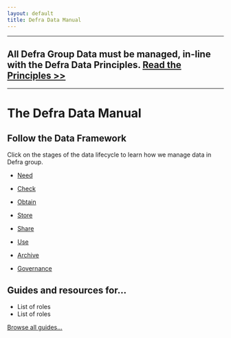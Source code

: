 ```yaml
---
layout: default
title: Defra Data Manual
---
```


***

## All Defra Group Data must be managed, in-line with the Defra Data Principles. [Read the Principles >>](/DDM/principles/principles)

***

# The Defra Data Manual

## Follow the Data Framework
Click on the stages of the data lifecycle to learn how we manage data in Defra group.

- [Need](framework/need)
- [Check](framework/check)
- [Obtain](framework/obtain)
- [Store](framework/store)
- [Share](framework/share)
- [Use](framework/use)
- [Archive](framework/archive)

- [Governance](framework/governance)

## Guides and resources for…

* List of roles
* List of roles

[Browse all guides…](/DDM/guides/guides)

